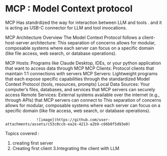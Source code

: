 ﻿# MCP : Model Context protocol
 MCP Has standrdized the way for interaction between LLM and tools . and it is acting as USB-C connector for LLM and tool invocations.

MCP Architecture Overview
The Model Context Protocol follows a client-host-server architecture: This separation of concerns allows for modular, composable systems where each server can focus on a specific domain (like file access, web search, or database operations).

MCP Hosts: Programs like Claude Desktop, IDEs, or your python application that want to access data through MCP
MCP Clients: Protocol clients that maintain 1:1 connections with servers
MCP Servers: Lightweight programs that each expose specific capabilities through the standardized Model Context Protocol (tools, resources, prompts)
Local Data Sources: Your computer’s files, databases, and services that MCP servers can securely access
Remote Services: External systems available over the internet (e.g., through APIs) that MCP servers can connect to
This separation of concerns allows for modular, composable systems where each server can focus on a specific domain (like file access, web search, or database operations).


                  ![image](https://github.com/user-attachments/assets/c53c0ccb-ea2e-4213-a2b9-c66b0f5d93e0)

Topics covered :
1. creating first server
2. Creating first client
3.Integrating the client with LLM

